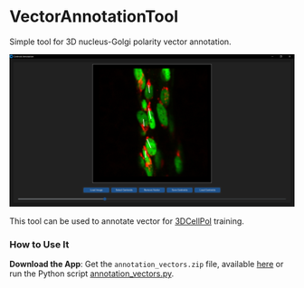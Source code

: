# VectorAnnotationTool
Simple tool for 3D nucleus-Golgi polarity vector annotation.

![](https://github.com/HemaxiN/VectorAnnotationTool/blob/main/images/annotation_tool.png)

This tool can be used to annotate vector for [3DCellPol](https://papers.ssrn.com/sol3/papers.cfm?abstract_id=4947066) training.

### How to Use It

**Download the App**: Get the `annotation_vectors.zip` file, available [here]([https://ucppt-my.sharepoint.com/:u:/g/personal/hnarotamo_ucp_pt/EYR3lB4dUAZCub1wn5Xtz3UBO4vFKlMzIhbmj1E8D1Fbfw?e=ZlgfXO](https://huggingface.co/Hemaxi/VectorAnnotationTool/tree/main)) or run the Python script [annotation_vectors.py](https://github.com/HemaxiN/VectorAnnotationTool/blob/main/annotation_vectors.py).
   
